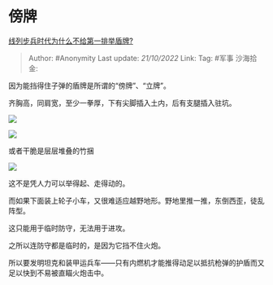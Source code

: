 # 傍牌
[线列步兵时代为什么不给第一排举盾牌?](https://www.zhihu.com/question/490257576/answer/2718122160)

> Author: #Anonymity
> Last update: *21/10/2022*
> Link:
> Tag: #军事
> 沙海拾金:

因为能挡得住子弹的盾牌是所谓的“傍牌”、“立牌”。

齐胸高，同肩宽，至少一拳厚，下有尖脚插入土内，后有支腿插入驻坑。

![](https://pic2.zhimg.com/50/v2-d0e450aa3ba4b1551b6a75b8f98194a4_720w.jpg?source=1940ef5c)

  

![](https://pic2.zhimg.com/50/v2-1c898eb25467961ad49fb75347fc1b33_720w.jpg?source=1940ef5c)

或者干脆是层层堆叠的竹捆

![](https://pic2.zhimg.com/50/v2-f1836a8d1c67e591c7108d116f4c135e_720w.jpg?source=1940ef5c)

这不是凭人力可以举得起、走得动的。

而如果下面装上轮子小车，又很难适应越野地形。野地里推一推，东倒西歪，徒乱阵型。

这只能用于临时防守，无法用于进攻。

之所以连防守都是临时的，是因为它挡不住火炮。

所以要发明坦克和装甲运兵车——只有内燃机才能推得动足以抵抗枪弹的护盾而又足以快到不易被直瞄火炮击中。